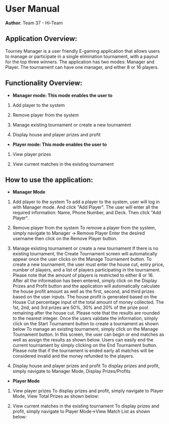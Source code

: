 
# User Manual

**Author**: Team 37 - Hi-Team

## Application Overview:

Tourney Manager is a user friendly E-gaming application that allows users to manage or participate in a single elimination tournament, with a payout for the top three winners. The application has two modes: Manager and Player. The tournament can have one manager, and either 8 or 16 players.

## Functionality Overview:

- **Manager mode: This mode enables the user to**

1.	Add player to the system

2.	Remove player from the system

3.	Manage existing tournament or create a new tournament

4.	Display house and player prizes and profit

- **Player mode: This mode enables the user to**

1.	View player prizes

2.	View current matches in the existing tournament

## How to use the application:

- **Manager Mode**

1.	Add player to the system
To add a player to the system, user will log in with Manager mode. And click "Add Player".
The user will enter all the required information: Name, Phone Number, and Deck. Then click "Add Player".

2.	Remove player from the system
To remove a player from the system, simply navigate to Manager -> Remove Player
Enter the desired username then click on the Remove Player button.

3.	Manage existing tournament or create a new tournament
If there is no existing tournament, the Create Tournament screen will automatically appear once the user clicks on the Manage Tournament button.
To create a new tournament, the user must enter the house cut, entry price, number of players, and a list of players participating in the tournament. Please note that the amount of players is restricted to either 8 or 16.
After all the information has been entered, simply click on the Display Prizes and Profit button and the application will automatically calculate the house profit amount as well as the first, second, and third prizes based on the user inputs.
The house profit is generated based on the House Cut percentage input of the total amount of money collected. The 1st, 2nd, and 3rd prizes are 50%, 30% and 20% of the prize pool remaining after the house cut. Please note that the results are rounded to the nearest integer.
Once the users validate the information, simply click on the Start Tournament button to create a tournament as shown below
To manage an existing tournament, simply click on the Manage Tournament button. In this screen, the user can begin or end matches as well as assign the results as shown below.
Users can easily end the current tournament by simply clicking on the End Tournament button. Please note that if the tournament is ended early all matches will be considered invalid and the money refunded to the players.


4.	Display house and player prizes and profit
To display prizes and profit, simply navigate to Manager Mode, Display Prizes/Profits

- **Player Mode**

1.	View player prizes
To display prizes and profit, simply navigate to Player Mode, View Total Prizes as shown below:


2.	View current matches in the existing tournament
To display prizes and profit, simply navigate to Player Mode->View Match List as shown below:











